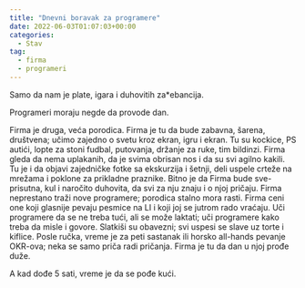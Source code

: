 ```yaml
---
title: "Dnevni boravak za programere"
date: 2022-06-03T01:07:03+00:00
categories:
  - Stav
tag:
  - firma
  - programeri
---
```


Samo da nam je plate, igara i duhovitih za\*ebancija.

<!--more-->

Programeri moraju negde da provode dan.

Firma je druga, veća porodica. Firma je tu da bude zabavna, šarena, društvena; učimo zajedno o svetu kroz ekran, igru i ekran. Tu su kockice, PS autići, lopte za stoni fudbal, putovanja, držanje za ruke, tim bildinzi. Firma gleda da nema uplakanih, da je svima obrisan nos i da su svi agilno kakili. Tu je i da objavi zajedničke fotke sa ekskurzija i šetnji, deli uspele crteže na mrežama i poklone za prikladne praznike. Bitno je da Firma bude sve-prisutna, kul i naročito duhovita, da svi za nju znaju i o njoj pričaju. Firma neprestano traži nove programere; porodica stalno mora rasti. Firma ceni one koji glasnije pevaju pesmice na LI i koji joj se jutrom rado vraćaju. Uči programere da se ne treba tući, ali se može laktati; uči programere kako treba da misle i govore. Slatkiši su obavezni; svi uspesi se slave uz torte i kiflice. Posle ručka, vreme je za peti sastanak ili horsko all-hands pevanje OKR-ova; neka se samo priča radi pričanja. Firma je tu da dan u njoj prođe duže.

A kad dođe 5 sati, vreme je da se pođe kući.